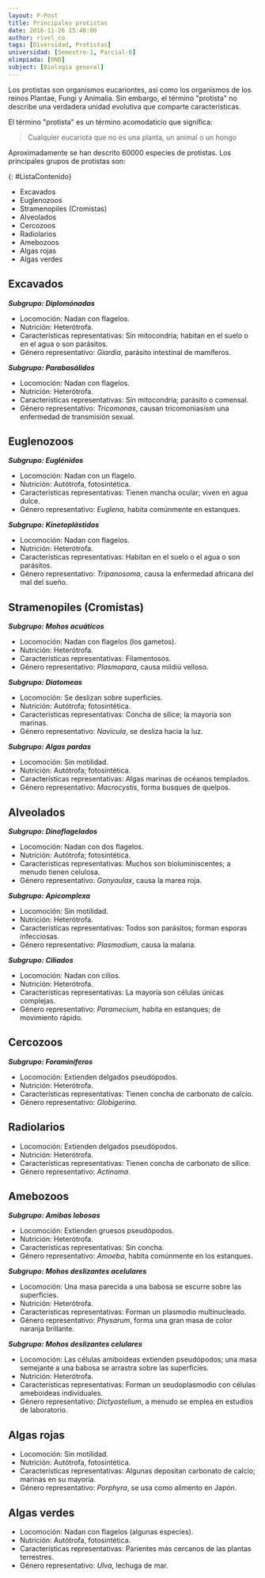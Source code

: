 ```yaml
---
layout: P-Post
title: Principales protistas
date: 2016-11-26 15:40:00
author: rivel_co
tags: [Diversidad, Protistas]
universidad: [Semestre-1, Parcial-6]
olimpiada: [ONB]
subject: [Biología general]
---
```


Los protistas son organismos eucariontes, así como los organismos de los reinos Plantae, Fungi y Animalia. Sin embargo, el término "protista" no describe una verdadera unidad evolutiva que comparte características.

El término "protista" es un término acomodaticio que significa:

> Cualquier eucariota que no es una planta, un animal o un hongo

Aproximadamente se han descrito 60000 especies de protistas. Los principales grupos de protistas son:

{: #ListaContenido}
- Excavados
- Euglenozoos
- Stramenopiles (Cromistas)
- Alveolados
- Cercozoos
- Radiolarios
- Amebozoos
- Algas rojas
- Algas verdes

## Excavados

***Subgrupo: Diplomónadas***

- Locomoción: Nadan con flagelos.
- Nutrición: Heterótrofa.
- Características representativas: Sin mitocondria; habitan en el suelo o en el agua o son parásitos.
- Género representativo: *Giardia*, parásito intestinal de mamíferos.

***Subgrupo: Parabasálidos***

- Locomoción: Nadan con flagelos.
- Nutrición: Heterótrofa.
- Características representativas: Sin mitocondria; parásito o comensal.
- Género representativo: *Tricomonas*, causan tricomoniasism una enfermedad de transmisión sexual.

## Euglenozoos

***Subgrupo: Euglénidos***

- Locomoción: Nadan con un flagelo.
- Nutrición: Autótrofa, fotosintética.
- Características representativas: Tienen mancha ocular; viven en agua dulce.
- Género representativo: *Euglena*, habita comúnmente en estanques.

***Subgrupo: Kinetoplástidos***

- Locomoción: Nadan con flagelos.
- Nutrición: Heterótrofa.
- Características representativas: Habitan en el suelo o el agua o son parásitos.
- Género representativo: *Tripanosoma*, causa la enfermedad africana del mal del sueño.

## Stramenopiles (Cromistas)

***Subgrupo: Mohos acuáticos***

- Locomoción: Nadan con flagelos (los gametos).
- Nutrición: Heterótrofa.
- Características representativas: Filamentosos.
- Género representativo: *Plasmopara*, causa mildiú velloso.

***Subgrupo: Diatomeas***

- Locomoción: Se deslizan sobre superficies.
- Nutrición: Autótrofa; fotosintética.
- Características representativas: Concha de sílice; la mayoría son marinas.
- Género representativo: *Navicula*, se desliza hacia la luz.

***Subgrupo: Algas pardas***

- Locomoción: Sin motilidad.
- Nutrición: Autótrofa; fotosintética.
- Características representativas: Algas marinas de océanos templados.
- Género representativo: *Macrocystis*, forma busques de quelpos.

## Alveolados

***Subgrupo: Dinoflagelados***

- Locomoción: Nadan con dos flagelos.
- Nutrición: Autótrofa; fotosintética.
- Características representativas: Muchos son bioluminiscentes; a menudo tienen celulosa.
- Género representativo: *Gonyaulax*, causa la marea roja.

***Subgrupo: Apicomplexa***

- Locomoción: Sin motilidad.
- Nutrición: Heterótrofa.
- Características representativas: Todos son parásitos; forman esporas infecciosas.
- Género representativo: *Plasmodium*, causa la malaria.

***Subgrupo: Ciliados***

- Locomoción: Nadan con cilios.
- Nutrición: Heterótrofa.
- Características representativas: La mayoría son células únicas complejas.
- Género representativo: *Paramecium*, habita en estanques; de movimiento rápido.

## Cercozoos

***Subgrupo: Foraminíferos***

- Locomoción: Extienden delgados pseudópodos.
- Nutrición: Heterótrofa.
- Características representativas: Tienen concha de carbonato de calcio.
- Género representativo: *Globigerina*.

## Radiolarios

- Locomoción: Extienden delgados pseudópodos.
- Nutrición: Heterótrofa.
- Características representativas: Tienen concha de carbonato de sílice.
- Género representativo: *Actinoma*.

## Amebozoos

***Subgrupo: Amibas lobosas***

- Locomoción: Extienden gruesos pseudópodos.
- Nutrición: Heterótrofa.
- Características representativas: Sin concha.
- Género representativo: *Amoeba*, habita comúnmente en los estanques.

***Subgrupo: Mohos deslizantes acelulares***

- Locomoción: Una masa parecida a una babosa se escurre sobre las superficies.
- Nutrición: Heterótrofa.
- Características representativas: Forman un plasmodio multinucleado.
- Género representativo: *Physarum*, forma una gran masa de color naranja brillante.

***Subgrupo: Mohos deslizantes celulares***

- Locomoción: Las células amiboideas extienden pseudópodos; una masa semejante a una babosa se arrastra sobre las superficies.
- Nutrición: Heterótrofa.
- Características representativas: Forman un seudoplasmodio con células ameboideas individuales.
- Género representativo: *Dictyostelium*, a menudo se emplea en estudios de laboratorio.

## Algas rojas

- Locomoción: Sin motilidad.
- Nutrición: Autótrofa, fotosintética.
- Características representativas: Algunas depositan carbonato de calcio; marinas en su mayoría.
- Género representativo: *Porphyra*, se usa como alimento en Japón.

## Algas verdes

- Locomoción: Nadan con flagelos (algunas especies).
- Nutrición: Autótrofa, fotosintética.
- Características representativas: Parientes más cercanos de las plantas terrestres.
- Género representativo: *Ulva*, lechuga de mar.